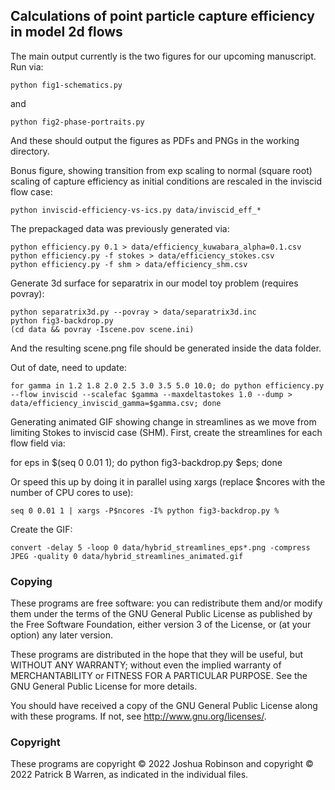 ## Calculations of point particle capture efficiency in model 2d flows

The main output currently is the two figures for our upcoming manuscript.
Run via:

    python fig1-schematics.py

and

    python fig2-phase-portraits.py

And these should output the figures as PDFs and PNGs in the working directory.

Bonus figure, showing transition from exp scaling to normal (square root) scaling of capture efficiency as initial conditions are rescaled in the inviscid flow case:

    python inviscid-efficiency-vs-ics.py data/inviscid_eff_*

The prepackaged data was previously generated via:

    python efficiency.py 0.1 > data/efficiency_kuwabara_alpha=0.1.csv
    python efficiency.py -f stokes > data/efficiency_stokes.csv
    python efficiency.py -f shm > data/efficiency_shm.csv

Generate 3d surface for separatrix in our model toy problem (requires povray):

    python separatrix3d.py --povray > data/separatrix3d.inc
    python fig3-backdrop.py
    (cd data && povray -Iscene.pov scene.ini)

And the resulting scene.png file should be generated inside the data folder.

Out of date, need to update:

    for gamma in 1.2 1.8 2.0 2.5 3.0 3.5 5.0 10.0; do python efficiency.py --flow inviscid --scalefac $gamma --maxdeltastokes 1.0 --dump > data/efficiency_inviscid_gamma=$gamma.csv; done

Generating animated GIF showing change in streamlines as we move from limiting Stokes to inviscid case (SHM). First, create the streamlines for each flow field via:

for eps in $(seq 0 0.01 1); do python fig3-backdrop.py $eps; done

Or speed this up by doing it in parallel using xargs (replace $ncores with the number of CPU cores to use):

    seq 0 0.01 1 | xargs -P$ncores -I% python fig3-backdrop.py %
Create the GIF:

    convert -delay 5 -loop 0 data/hybrid_streamlines_eps*.png -compress JPEG -quality 0 data/hybrid_streamlines_animated.gif


### Copying

These programs are free software: you can redistribute them and/or modify
them under the terms of the GNU General Public License as published by
the Free Software Foundation, either version 3 of the License, or
(at your option) any later version.

These programs are distributed in the hope that they will be useful, but
WITHOUT ANY WARRANTY; without even the implied warranty of
MERCHANTABILITY or FITNESS FOR A PARTICULAR PURPOSE.  See the GNU
General Public License for more details.

You should have received a copy of the GNU General Public License
along with these programs.  If not, see
<http://www.gnu.org/licenses/>.

### Copyright

These programs are copyright &copy; 2022 Joshua Robinson and copyright
&copy; 2022 Patrick B Warren, as indicated in the individual files.
